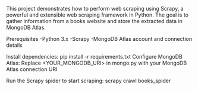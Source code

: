 This project demonstrates how to perform web scraping using Scrapy, a powerful and extensible web scraping framework in Python. The goal is to gather information from a books website and store the extracted data in MongoDB Atlas.

Prerequisites
-Python 3.x
-Scrapy
-MongoDB Atlas account and connection details

Install dependencies:
pip install -r requirements.txt
Configure MongoDB Atlas:
Replace <YOUR_MONGODB_URI> in mongo.py with your MongoDB Atlas connection URI


Run the Scrapy spider to start scraping:
scrapy crawl books_spider
